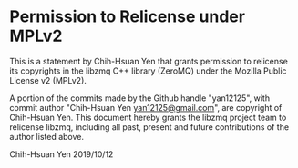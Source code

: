 # Permission to Relicense under MPLv2

This is a statement by Chih-Hsuan Yen
that grants permission to relicense its copyrights in the libzmq C++
library (ZeroMQ) under the Mozilla Public License v2 (MPLv2).

A portion of the commits made by the Github handle "yan12125", with
commit author "Chih-Hsuan Yen <yan12125@gmail.com>", are copyright of Chih-Hsuan Yen.
This document hereby grants the libzmq project team to relicense libzmq, 
including all past, present and future contributions of the author listed above.

Chih-Hsuan Yen
2019/10/12
